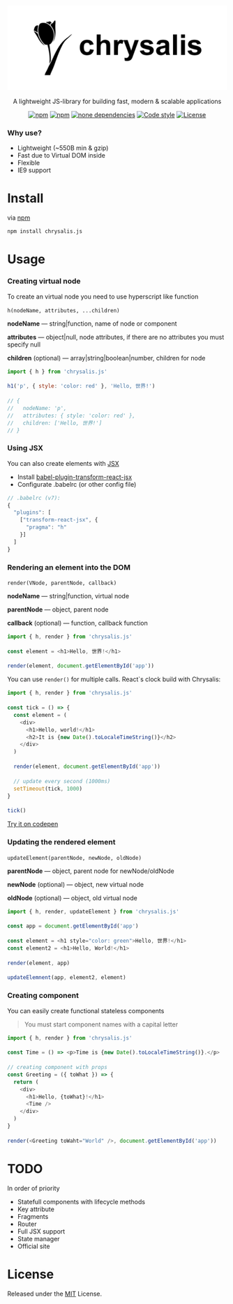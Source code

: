 ![](/chrysalis.svg)

<p align="center">A lightweight JS-library for building fast, modern &amp; scalable applications</p>

<p align="center">
	<a href="https://www.npmjs.com/package/chrysalis.js"><img src="https://img.shields.io/npm/v/chrysalis.js.svg?style=flat-square" alt="npm"></a>
	<a href="https://www.npmjs.com/package/chrysalis.js"><img src="https://flat.badgen.net/npm/dm/chrysalis.js" alt="npm"></a>
	<a href="https://www.npmjs.com/package/chrysalis.js"><img src="https://img.shields.io/david/Chrysalisss/chrysalis.svg?style=flat-square" alt="none dependencies"></a>
	<a href="https://github.com/standard/standard"><img src="https://img.shields.io/badge/code%20style-standard-brightgreen.svg?style=flat-square" alt="Code style"></a>
	<a href="https://github.com/Chrysalisss/chrysalis/blob/master/LICENSE"><img src="https://img.shields.io/github/license/Chrysalisss/chrysalis.svg?style=flat-square" alt="License"></a>
</p>

### Why use?

- Lightweight (~550B min & gzip)
- Fast due to Virtual DOM inside 
- Flexible
- IE9 support

# Install

via [npm](https://www.npmjs.com/package/chrysalis.js)
```bash
npm install chrysalis.js
```
# Usage
### Creating virtual node

To create an virtual node you need to use hyperscript like function 

```h(nodeName, attributes, ...children)```

**nodeName** — string|function, name of node or component 

**attributes** — object|null, node attributes, if there are no attributes you must specify null

**children** (optional) — array|string|boolean|number, children for node 

```javascript
import { h } from 'chrysalis.js'

h1('p', { style: 'color: red' }, 'Hello, 世界!')

// {
//   nodeName: 'p',
//   attributes: { style: 'color: red' },
//   children: ['Hello, 世界!']
// }
```


### Using JSX
You can also create elements with [JSX](https://facebook.github.io/jsx/)

- Install [babel-plugin-transform-react-jsx
](https://www.npmjs.com/package/babel-plugin-transform-react-jsx)
- Configurate .babelrc (or other config file)

```javascript
// .babelrc (v7):
{
  "plugins": [
    ["transform-react-jsx", {
      "pragma": "h" 
    }]
  ]
}
```

### Rendering an element into the DOM

```render(VNode, parentNode, callback)``` 

**nodeName** — string|function, virtual node

**parentNode** — object, parent node

**callback** (optional) — function, callback function

```javascript
import { h, render } from 'chrysalis.js'

const element = <h1>Hello, 世界!</h1>

render(element, document.getElementById('app'))
```

You can use ```render()``` for multiple calls. React`s clock build with Chrysalis:

```javascript
import { h, render } from 'chrysalis.js'

const tick = () => {
  const element = (
    <div>
      <h1>Hello, world!</h1>
      <h2>It is {new Date().toLocaleTimeString()}</h2>
    </div>
  )

  render(element, document.getElementById('app'))
  
  // update every second (1000ms)
  setTimeout(tick, 1000)
}

tick()
```
[Try it on codepen](https://codepen.io/anon/pen/ZVxjEw?editors=0010)

### Updating the rendered element

```updateElement(parentNode, newNode, oldNode)```

**parentNode** — object, parent node for newNode/oldNode

**newNode** (optional) — object, new virtual node

**oldNode** (optional) — object, old virtual node

```javascript
import { h, render, updateElement } from 'chrysalis.js'

const app = document.getElementById('app')

const element = <h1 style="color: green">Hello, 世界!</h1>
const element2 = <h1>Hello, World!</h1>

render(element, app)

updateElemnent(app, element2, element)
```

### Creating component 

You can easily create functional stateless components

> You must start component names with a capital letter

```javascript
import { h, render } from 'chrysalis.js'

const Time = () => <p>Time is {new Date().toLocaleTimeString()}.</p>

// creating component with props
const Greeting = ({ toWhat }) => {
  return (
    <div>
      <h1>Hello, {toWhat}!</h1>
      <Time />
    </div>
  )
} 

render(<Greeting toWaht="World" />, document.getElementById('app'))
```

# TODO
In order of priority

- Statefull components with lifecycle methods
- Key attribute
- Fragments
- Router 
- Full JSX support
- State manager
- Official site

# License
Released under the [MIT](https://github.com/Chrysalisss/chrysalis/blob/master/LICENSE) License.